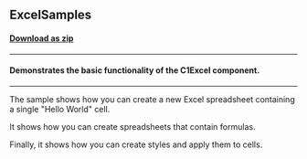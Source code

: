 ## ExcelSamples
#### [Download as zip](https://grapecity.github.io/DownGit/#/home?url=https://github.com/GrapeCity/ComponentOne-WPF-Samples/tree/master/NET_462/Excel/CS/ExcelSamples)
____
#### Demonstrates the basic functionality of the C1Excel component.
____
The sample shows how you can create a new Excel spreadsheet containing
a single "Hello World" cell.

It shows how you can create spreadsheets that contain formulas.

Finally, it shows how you can create styles and apply them to cells.
